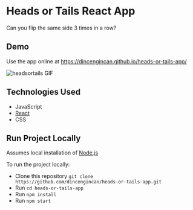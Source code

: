 # Heads or Tails React App
Can you flip the same side 3 times in a row?


## Demo

Use the app online at https://dincengincan.github.io/heads-or-tails-app/

![headsortails GIF](demo/headsortails.gif) 

## Technologies Used
* JavaScript
* [React](https://reactjs.org/)
* CSS


## Run Project Locally

Assumes local installation of [Node.js](https://nodejs.org)

To run the project locally:

* Clone this repository `git clone https://github.com/dincengincan/heads-or-tails-app.git`
* Run `cd heads-or-tails-app`
* Run `npm install`
* Run `npm start` 








